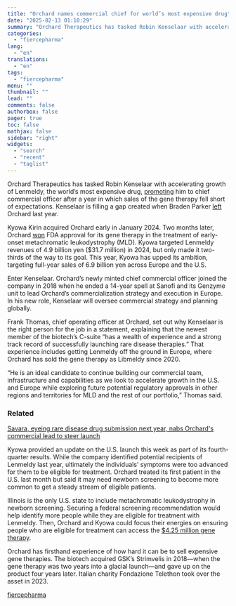 ```yaml
---
title: "Orchard names commercial chief for world’s most expensive drug"
date: "2025-02-13 01:10:29"
summary: "Orchard Therapeutics has tasked Robin Kenselaar with accelerating growth of Lenmeldy, the world’s most expensive drug, promoting him to chief commercial officer after a year in which sales of the gene therapy fell short of expectations. Kenselaar is filling a gap created when Braden Parker left Orchard last year. Kyowa..."
categories:
  - "fiercepharma"
lang:
  - "en"
translations:
  - "en"
tags:
  - "fiercepharma"
menu: ""
thumbnail: ""
lead: ""
comments: false
authorbox: false
pager: true
toc: false
mathjax: false
sidebar: "right"
widgets:
  - "search"
  - "recent"
  - "taglist"
---
```


Orchard Therapeutics has tasked Robin Kenselaar with accelerating growth of Lenmeldy, the world’s most expensive drug, [promoting](https://ir.orchard-tx.com/news-releases/news-release-details/orchard-therapeutics-appoints-robin-kenselaar-chief-commercial) him to chief commercial officer after a year in which sales of the gene therapy fell short of expectations. Kenselaar is filling a gap created when Braden Parker [left](https://www.fiercepharma.com/marketing/savara-eyeing-rare-disease-drug-submission-next-year-nabs-orchards-commercial-lead-steer) Orchard last year.

Kyowa Kirin acquired Orchard early in January 2024. Two months later, Orchard [won](https://www.fiercepharma.com/pharma/kyowa-kirins-orchard-scores-fda-approval-first-mld-gene-therapy-us) FDA approval for its gene therapy in the treatment of early-onset metachromatic leukodystrophy (MLD). Kyowa targeted Lenmeldy revenues of 4.9 billion yen ($31.7 million) in 2024, but only made it two-thirds of the way to its goal. This year, Kyowa has upped its ambition, targeting full-year sales of 6.9 billion yen across Europe and the U.S.

Enter Kenselaar. Orchard’s newly minted chief commercial officer joined the company in 2018 when he ended a 14-year spell at Sanofi and its Genzyme unit to lead Orchard’s commercialization strategy and execution in Europe. In his new role, Kenselaar will oversee commercial strategy and planning globally.

Frank Thomas, chief operating officer at Orchard, set out why Kenselaar is the right person for the job in a statement, explaining that the newest member of the biotech’s C-suite “has a wealth of experience and a strong track record of successfully launching rare disease therapies.” That experience includes getting Lenmeldy off the ground in Europe, where Orchard has sold the gene therapy as Libmeldy since 2020.

“He is an ideal candidate to continue building our commercial team, infrastructure and capabilities as we look to accelerate growth in the U.S. and Europe while exploring future potential regulatory approvals in other regions and territories for MLD and the rest of our portfolio,” Thomas said.

### Related



[Savara, eyeing rare disease drug submission next year, nabs Orchard's commercial lead to steer launch](/marketing/savara-eyeing-rare-disease-drug-submission-next-year-nabs-orchards-commercial-lead-steer)



Kyowa provided an update on the U.S. launch this week as part of its fourth-quarter results. While the company identified potential recipients of Lenmeldy last year, ultimately the individuals’ symptoms were too advanced for them to be eligible for treatment. Orchard treated its first patient in the U.S. last month but said it may need newborn screening to become more common to get a steady stream of eligible patients.

Illinois is the only U.S. state to include metachromatic leukodystrophy in newborn screening. Securing a federal screening recommendation would help identify more people while they are eligible for treatment with Lenmeldy. Then, Orchard and Kyowa could focus their energies on ensuring people who are eligible for treatment can access the [$4.25 million gene therapy](https://www.fiercepharma.com/pharma/kyowa-kirins-orchard-sets-new-gene-therapy-price-tag-425m-steepest-any-drug-us).

Orchard has firsthand experience of how hard it can be to sell expensive gene therapies. The biotech acquired GSK’s Strimvelis in 2018—when the gene therapy was two years into a glacial launch—and gave up on the product four years later. Italian charity Fondazione Telethon took over the asset in 2023.

[fiercepharma](https://www.fiercepharma.com/marketing/seeking-fruitful-launch-orchard-names-commercial-chief-oversee-worlds-most-expensive-drug)
